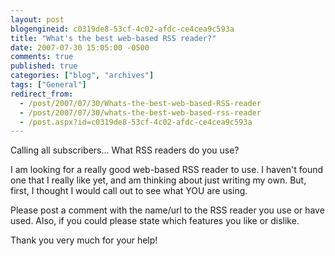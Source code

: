 ```yaml
---
layout: post
blogengineid: c0319de8-53cf-4c02-afdc-ce4cea9c593a
title: "What's the best web-based RSS reader?"
date: 2007-07-30 15:05:00 -0500
comments: true
published: true
categories: ["blog", "archives"]
tags: ["General"]
redirect_from: 
  - /post/2007/07/30/Whats-the-best-web-based-RSS-reader
  - /post/2007/07/30/whats-the-best-web-based-rss-reader
  - /post.aspx?id=c0319de8-53cf-4c02-afdc-ce4cea9c593a
---
```

<!-- more -->
<P>Calling all subscribers... What RSS readers do you use?</P>
<P>I am looking for a really good web-based RSS reader to use. I haven't found one that I really like yet, and am thinking about just writing my own. But, first, I thought I would call out to see what YOU are using.</P>
<P>Please post a comment with the name/url to the RSS reader you use or have used. Also, if you could please state which features you like or dislike.</P>
<P>Thank you very much for your help!</P>
